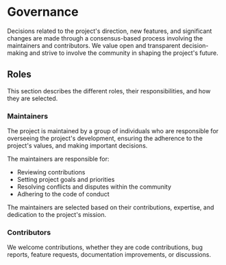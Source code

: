 <!--
SPDX-FileCopyrightText: 2023 Digg - Agency for Digital Government

SPDX-License-Identifier: CC0-1.0
-->

# Governance

Decisions related to the project's direction, new features, and significant changes are made through a consensus-based process involving the maintainers and contributors.
We value open and transparent decision-making and strive to involve the community in shaping the project's future.

## Roles

This section describes the different roles, their responsibilities, and how they are selected.

### Maintainers

The project is maintained by a group of individuals who are responsible for overseeing the project's development, ensuring the adherence to the project's values, and making important decisions.

The maintainers are responsible for:  

- Reviewing contributions
- Setting project goals and priorities
- Resolving conflicts and disputes within the community
- Adhering to the code of conduct

The maintainers are selected based on their contributions, expertise, and dedication to the project's mission.

### Contributors

We welcome contributions, whether they are code contributions, bug reports, feature requests, documentation improvements, or discussions.
